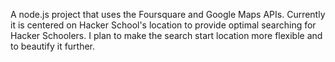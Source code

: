 A node.js project that uses the Foursquare and Google Maps APIs.
Currently it is centered on Hacker School's location to provide optimal searching for Hacker Schoolers.
I plan to make the search start location more flexible and to beautify it further. 
